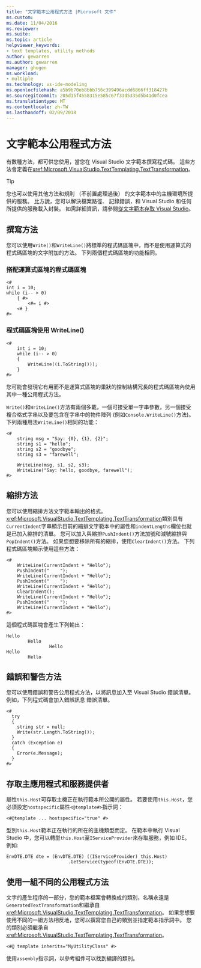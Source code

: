 ```yaml
---
title: "文字範本公用程式方法 |Microsoft 文件"
ms.custom: 
ms.date: 11/04/2016
ms.reviewer: 
ms.suite: 
ms.topic: article
helpviewer_keywords:
- text templates, utility methods
author: gewarren
ms.author: gewarren
manager: ghogen
ms.workload:
- multiple
ms.technology: vs-ide-modeling
ms.openlocfilehash: a5b9b70eb8bbb756c399496acdd6866ff318427b
ms.sourcegitcommit: 205d15f4558315e585c67f33d5335d5b41d0fcea
ms.translationtype: MT
ms.contentlocale: zh-TW
ms.lasthandoff: 02/09/2018
---
```

# <a name="text-template-utility-methods"></a>文字範本公用程式方法

有數種方法，都可供您使用，當您在 Visual Studio 文字範本撰寫程式碼。 這些方法會定義在<xref:Microsoft.VisualStudio.TextTemplating.TextTransformation>。

> [!TIP]
> 您也可以使用其他方法和規則 （不前置處理過後） 的文字範本中的主機環境所提供的服務。 比方說，您可以解決檔案路徑、 記錄錯誤，和 Visual Studio 和任何所提供的服務載入封裝。 如需詳細資訊，請參閱[從文字範本存取 Visual Studio](http://msdn.microsoft.com/0556f20c-fef4-41a9-9597-53afab4ab9e4)。
  
## <a name="write-methods"></a>撰寫方法

您可以使用`Write()`和`WriteLine()`將標準的程式碼區塊中，而不是使用運算式的程式碼區塊的文字附加的方法。 下列兩個程式碼區塊的功能相同。  
  
### <a name="code-block-with-an-expression-block"></a>搭配運算式區塊的程式碼區塊  
  
```  
<#  
int i = 10;  
while (i-- > 0)  
    { #>  
        <#= i #>  
    <# }  
#>  
```  
  
### <a name="code-block-using-writeline"></a>程式碼區塊使用 WriteLine()  
  
```  
<#   
    int i = 10;  
    while (i-- > 0)  
    {   
        WriteLine((i.ToString()));  
    }  
#>  
```  
  
 您可能會發現它有用而不是運算式區塊的巢狀的控制結構冗長的程式碼區塊內使用其中一種公用程式方法。  
  
 `Write()`和`WriteLine()`方法有兩個多載，一個可接受單一字串參數，另一個接受複合格式字串以及要包含在字串中的物件陣列 (例如`Console.WriteLine()`方法)。 下列兩種用法`WriteLine()`相同的功能：  
  
```  
<#  
    string msg = "Say: {0}, {1}, {2}";  
    string s1 = "hello";  
    string s2 = "goodbye";  
    string s3 = "farewell";  
  
    WriteLine(msg, s1, s2, s3);  
    WriteLine("Say: hello, goodbye, farewell");  
#>   
```  
  
## <a name="indentation-methods"></a>縮排方法

 您可以使用縮排方法文字範本輸出的格式。 <xref:Microsoft.VisualStudio.TextTemplating.TextTransformation>類別具有`CurrentIndent`字串顯示目前的縮排文字範本中的屬性和`indentLengths`欄位也就是已加入縮排的清單。 您可以加入與縮排`PushIndent()`方法加號和減號縮排與`PopIndent()`方法。 如果您想要移除所有的縮排，使用`ClearIndent()`方法。 下列程式碼區塊顯示使用這些方法：  
  
```  
<#  
    WriteLine(CurrentIndent + "Hello");  
    PushIndent("    ");  
    WriteLine(CurrentIndent + "Hello");  
    PushIndent("    ");  
    WriteLine(CurrentIndent + "Hello");  
    ClearIndent();  
    WriteLine(CurrentIndent + "Hello");  
    PushIndent("    ");  
    WriteLine(CurrentIndent + "Hello");  
#>  
```  
  
 這個程式碼區塊會產生下列輸出：  
  
```  
Hello  
        Hello  
                Hello  
Hello  
        Hello  
```  
  
## <a name="error-and-warning-methods"></a>錯誤和警告方法  
 您可以使用錯誤和警告公用程式方法，以將訊息加入至 Visual Studio 錯誤清單。 例如，下列程式碼會加入錯誤訊息 錯誤清單。  
  
```  
<#  
  try  
  {  
    string str = null;  
    Write(str.Length.ToString());  
  }  
  catch (Exception e)  
  {  
    Error(e.Message);  
  }  
#>    
```  
  
## <a name="access-to-host-and-service-provider"></a>存取主應用程式和服務提供者  
 屬性`this.Host`可存取主機正在執行範本所公開的屬性。 若要使用`this.Host`，您必須設定`hostspecific`屬性`<@template#>`指示詞：  
  
 `<#@template ... hostspecific="true" #>`  
  
 型別`this.Host`範本正在執行的所在的主機類型而定。 在範本中執行 Visual Studio 中，您可以轉型`this.Host`至`IServiceProvider`來存取服務，例如 IDE。 例如:   
  
```  
EnvDTE.DTE dte = (EnvDTE.DTE) ((IServiceProvider) this.Host)  
                       .GetService(typeof(EnvDTE.DTE));  
```  
  
## <a name="using-a-different-set-of-utility-methods"></a>使用一組不同的公用程式方法  
 文字的產生程序的一部分，您的範本檔案會轉換成的類別，名稱永遠是`GeneratedTextTransformation`和繼承自<xref:Microsoft.VisualStudio.TextTemplating.TextTransformation>。 如果您想要使用不同的一組方法相反地，您可以撰寫您自己的類別並指定範本指示詞中。 您的類別必須繼承自<xref:Microsoft.VisualStudio.TextTemplating.TextTransformation>。  
  
```  
<#@ template inherits="MyUtilityClass" #>  
```  
  
 使用`assembly`指示詞，以參考組件可以找到編譯的類別。